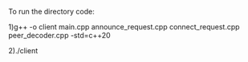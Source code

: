 To run the directory code:

1)g++ -o client main.cpp announce_request.cpp connect_request.cpp peer_decoder.cpp -std=c++20

2)./client
